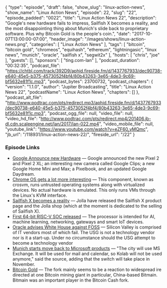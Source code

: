 {
  "type": "episode",
  "draft": false,
  "show_slug": "linux-action-news",
  "show_name": "Linux Action News",
  "episode": 22,
  "slug": "22",
  "episode_padded": "0022",
  "title": "Linux Action News 22",
  "description": "Google's new hardware fails to impress, Sailfish X becomes a reality, and the most disappointing thing about Munich's slide back to proprietary software. Plus why Bitcoin Gold is the people's coin.",
  "date": "2017-10-07T13:00:00-07:00",
  "header_image": "/images/shows/linux-action-news.png",
  "categories": [
    "Linux Action News"
  ],
  "tags": [
    "bitcoin",
    "bitcoin gold",
    "chromeos",
    "equihash",
    "ethereum",
    "lightningasic",
    "linux news",
    "munich",
    "oracle",
    "sailfish x",
    "segwit2x"
  ],
  "hosts": [
    "chris",
    "joe"
  ],
  "guests": [],
  "sponsors": [
    "ting.com-lan"
  ],
  "podcast_duration": "00:32:35",
  "podcast_file": "https://chtbl.com/track/392D9/aphid.fireside.fm/d/1437767933/dec90738-e640-45e5-b375-4573052f4bf4/80b43263-3e65-4de3-9c69-bf5632e81f1c.mp3",
  "podcast_bytes": 23700732,
  "podcast_chapters": {
    "version": "1.1.0",
    "author": "Jupiter Broadcasting",
    "title": "Linux Action News 22",
    "podcastName": "Linux Action News",
    "chapters": []
  },
  "podcast_alt_file": "http://www.podtrac.com/pts/redirect.mp3/aphid.fireside.fm/d/1437767933/dec90738-e640-45e5-b375-4573052f4bf4/80b43263-3e65-4de3-9c69-bf5632e81f1c.mp3",
  "podcast_ogg_file": null,
  "video_file": null,
  "video_hd_file": "http://www.podtrac.com/pts/redirect.mp4/201406.jb-dl.cdn.scaleengine.net/lan/2017/lan-022.mp4",
  "video_mobile_file": null,
  "youtube_link": "https://www.youtube.com/watch?v=eZF60_yMQmc",
  "jb_url": "/118931/linux-action-news-22/",
  "fireside_url": "/22"
}


### Episode Links

  * [Google Announce new Hardware](https://www.theverge.com/2017/10/4/16403272/google-event-2017-news-recap-pixel-2-clips-home-pixelbook "Google Announce new Hardware") — Google announced the new Pixel 2 and Pixel 2 XL; an interesting new camera called Google Clips; a new Google Home Mini and Max; a Pixelbook, and an updated Google Daydream.
  * [Chrome OS gets a lot more interesting](https://chromium.googlesource.com/chromiumos/platform/crosvm/#crosvm-the-chrome-os-virtual-machine-monitor "Chrome OS gets a lot more interesting") — This component, known as crosvm, runs untrusted operating systems along with virtualized devices. No actual hardware is emulated. This only runs VMs through the Linux's KVM interface.
  * [Sailfish X becomes a reality](https://www.xda-developers.com/sailfish-x-rollout-begins-shop-opens/ "Sailfish X becomes a reality") — Jolla have released the Sailfish X product page and the Jolla shop (which at the moment is dedicated to the selling of Sailfish X). 
  * [First 64-bit RISC-V SOC released](http://linuxgizmos.com/sifive-unleashes-the-first-linux-ready-64-bit-risc-v-soc/ "First 64-bit RISC-V SOC released") — The processor is intended for AI, machine learning, networking, gateways and smart IoT devices.
  * [Oracle advises White House against FOSS](https://www.techdirt.com/articles/20170930/00522238319/oracle-tells-white-house-stop-hiring-silicon-valley-people-ditch-open-source.shtml "Oracle advises White House against FOSS") — Silicon Valley is comprised of IT vendors most of which fail. The USG is not a technology vendor nor is it a start-up. Under no circumstance should the USG attempt to become a technology vendor
  * [Munich starts move back to Microsoft products](http://www.techrepublic.com/article/open-source-pioneer-munich-has-begun-its-move-back-to-microsoft/ "Munich starts move back to Microsoft products") — "The city will use MS Exchange. It will be used for mail and calendar, so Kolab will not be used anymore," said the source, adding that the switch will take place in November.
  * [Bitcoin Gold](https://motherboard.vice.com/en_us/article/d3ykaw/yet-another-bitcoin-fork-aims-to-take-power-away-from-big-miners "Bitcoin Gold") — The fork mainly seems to be a reaction to widespread ire directed at one Bitcoin mining giant in particular, China-based Bitmain. Bitmain was an important player in the Bitcoin Cash fork.



